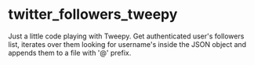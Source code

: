 # twitter_followers_tweepy

Just a little code playing with Tweepy. Get authenticated user's followers list, iterates over them looking for username's inside the JSON object and appends them to a file with '@' prefix. 
